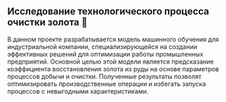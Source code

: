 ## Исследование технологического процесса очистки золота 👑

В данном проекте разрабатывается модель машинного обучения для индустриальной компании, специализирующейся на создании эффективных решений для оптимизации работы промышленных предприятий. Основной целью этой модели является предсказание коэффициента восстановления золота из руды на основе параметров процессов добычи и очистки. Полученные результаты позволят оптимизировать производственные операции и избегать запуска процессов с невыгодными характеристиками.
